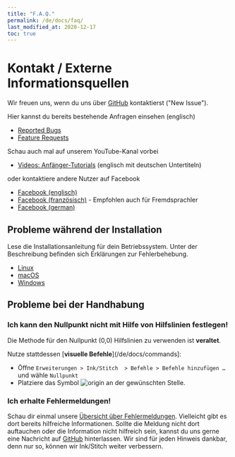```yaml
---
title: "F.A.Q."
permalink: /de/docs/faq/
last_modified_at: 2020-12-17
toc: true
---
```

# Kontakt / Externe Informationsquellen

Wir freuen uns, wenn du uns über [GitHub](https://github.com/inkstitch/inkstitch/issues) kontaktierst ("New Issue").

Hier kannst du bereits bestehende Anfragen einsehen (englisch)

* [Reported Bugs](https://github.com/inkstitch/inkstitch/issues?q=is%3Aissue+is%3Aopen+label%3Abug)
* [Feature Requests](https://github.com/inkstitch/inkstitch/issues?q=is%3Aissue+is%3Aopen+label%3A%22feature+request%22)

Schau auch mal auf unserem YouTube-Kanal vorbei

* [Videos: Anfänger-Tutorials](/tutorials/resources/beginner-video-tutorials/) (englisch mit deutschen Untertiteln)

oder kontaktiere andere Nutzer auf Facebook

* [Facebook (englisch)](https://www.facebook.com/groups/inkstitch/)
* [Facebook (französisch)](https://www.facebook.com/groups/811488062586111/) - Empfohlen auch für Fremdsprachler
* [Facebook (german)](https://www.facebook.com/groups/inkstitchdeutsch/)

## Probleme während der Installation

Lese die Installationsanleitung für dein Betriebssystem. Unter der Beschreibung befinden sich Erklärungen zur Fehlerbehebung.

* <i class="fab fa-linux"></i> [Linux](/de/docs/install-linux/)
* <i class="fab fa-apple"></i> [macOS](/de/docs/install-macos/)
* <i class="fab fa-windows"></i> [Windows](/de/docs/install-windows/)

## Probleme bei der Handhabung

### Ich kann den Nullpunkt nicht mit Hilfe von Hilfslinien festlegen!

Die Methode für den Nullpunkt (0,0) Hilfslinien zu verwenden ist **veraltet**.

Nutze stattdessen [**visuelle Befehle**](/de/docs/commands]:
* Öffne `Erweiterungen > Ink/Stitch  > Befehle > Befehle hinzufügen …` und wähle `Nullpunkt`
* Platziere das Symbol ![origin](/assets/images/docs/visual-commands-origin.jpg) an der gewünschten Stelle.

### Ich erhalte Fehlermeldungen!

Schau dir einmal unsere [Übersicht über Fehlermeldungen](/de/docs/error-messages). Vielleicht gibt es dort bereits hilfreiche Informationen.
Sollte die Meldung nicht dort auftauchen oder die Information nicht hilfreich sein, kannst du uns gerne eine Nachricht auf [GitHub](https://github.com/inkstitch/inkstitch/issues) hinterlassen. Wir sind für jeden Hinweis dankbar, denn nur so, können wir Ink/Stitch weiter verbessern.
